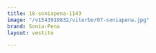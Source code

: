 ```yaml
---
title: 18-soniapena-1143
image: "/v1543919832/viterbo/07-soniapena.jpg"
brand: Sonia-Pena
layout: vestito

---
```

